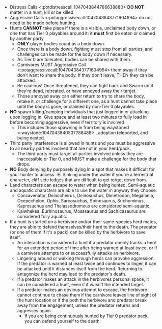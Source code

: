 - Distress Calls <:potdistresscall:1047043844786638880> **DO NOT** matter in a hunt, kill or be killed.
- Aggressive Calls <:potaggressivecall:1047043843771604994> do not need to be made before hunting.
- Hunts **CANNOT** take place if there is a visible, unclaimed body down, or one that has Tier 0 playables around it; it **must** first be eaten or claimed by another party.
    - **ONLY** player bodies count as a body down. 
    - Once there is a body down, fighting must stop from all parties, and challenges can be made for the body down if necessary.
    - As Tier 0 are tolerated, bodies can be shared with them.
    - Carnivores MUST Aggressive Call <:potaggressivecall:1047043843771604994> them away if they don't want to share the body. If they don't leave, THEN they can be attacked. 
    - Be cautious! Once threatened, they can fight back and Swarm until they're dead, retreated, or have annoyed away their target.
    - Those annoyed away can either return to try to share the body, retake it, or challenge for a different one, as a hunt cannot take place until the body is gone, or claimed by non-Tier 0 playables.
- **NO** spawn killing/camping individuals that just logged in or attacking upon logging in. Give space and at least two minutes to fully load in before becoming aggressive, even if territory is involved. 
    - This includes those spawning in from being waystoned <:waystone:1047043840537788488> , adoption teleported, and being nested.
- Third party interference is allowed in hunts and you must be aggressive to all nearby parties involved that are not in your herd/pack.
    - The third party must target all parties involved unless they are inaccessible or Tier 0, and MUST make a challenge for the body that drops.
-  **NO** Body denying by purposely dying in a spot that makes it difficult for your hunter to access. IE:  Sinking under the water if you're a terrestrial character, cliff side ledges that are difficult to get to/get down from. 
- Land characters can escape to water when being hunted. Semi-aquatic and aquatic characters are able to use the water in anyway they choose. 
    - Concavenator, Deinocheirus, Deinosuchus, Dimetrodon, Megalania, Ocepechelon, Ophis, Sarcosuchus, Spinosaurus, Suchomimus, Kaprosuchus and Thalassodromeus are considered semi-aquatic.
    - Kaiwhekea, Eurhinosaurus, Mosasaurus and Sachicasaurus are considered fully aquatic.
- If a hunt is started on a herbivore and/or their same-species herd mates, they are able to defend themselves/their herd to the death. The predator (or one of them if it's a pack) can be killed by the herbivore to save itself.
    - An interaction is considered a hunt if a predator openly tracks a herd for an extended period of time after being warned at least twice, or if a carnivore attempts to or successfully attacks an herbivore.
    - Lingering around or walking through herds can provoke aggression. If the predator is warned at least twice and continues to linger, it can be attacked until it distances itself from the herd. Returning to antagonize the herd may lead to the predator's death.
    - If a predator makes an attack in the herbivores personal space, it can be considered a hunt, even if it wasn't the intended target.
    - If a predator makes an obvious attempt to escape, the herbivore cannot continue to chase them if the carnivore leaves line of sight of the hunt location or if the both the herbivore and predator break away from the engagement, unless the predator returns and aggresses again.
        - If you are being continuously hunted by Tier 0 predator pack, you can defend yourself to the death.